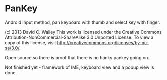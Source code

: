 PanKey
======

Android input method, pan keyboard with thumb and select key with finger.

(c) 2013 David C. Walley
This work is licensed under the Creative Commons Attribution-NonCommercial-ShareAlike 3.0 Unported License. 
To view a copy of this license, visit http://creativecommons.org/licenses/by-nc-sa/3.0/.

Open source so there is proof that there is no hanky pankey going on.

Not finished yet - framework of IME, keyboard view and a popup view is done.
